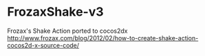 # FrozaxShake-v3
Frozax's Shake Action ported to cocos2dx http://www.frozax.com/blog/2012/02/how-to-create-shake-action-cocos2d-x-source-code/
